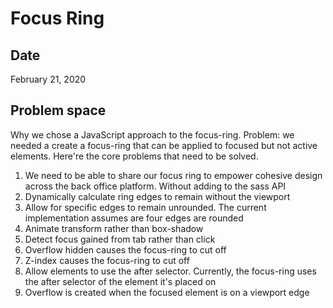 # Focus Ring

## Date

February 21, 2020

## Problem space

Why we chose a JavaScript approach to the focus-ring. Problem: we needed a create a focus-ring that can be applied to focused but not active elements. Here're the core problems that need to be solved.

1. We need to be able to share our focus ring to empower cohesive design across the back office platform. Without adding to the sass API
2. Dynamically calculate ring edges to remain without the viewport
3. Allow for specific edges to remain unrounded. The current implementation assumes are four edges are rounded
4. Animate transform rather than box-shadow
5. Detect focus gained from tab rather than click
6. Overflow hidden causes the focus-ring to cut off
7. Z-index causes the focus-ring to cut off
8. Allow elements to use the after selector. Currently, the focus-ring uses the after selector of the element it's placed on
9. Overflow is created when the focused element is on a viewport edge
